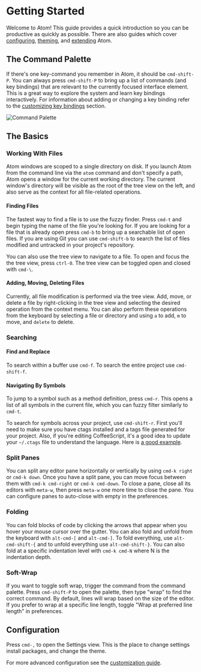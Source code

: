 # Getting Started

Welcome to Atom! This guide provides a quick introduction so you can be
productive as quickly as possible. There are also guides which cover
[configuring], [theming], and [extending] Atom.

## The Command Palette

If there's one key-command you remember in Atom, it should be `cmd-shift-P`. You
can always press `cmd-shift-P` to bring up a list of commands (and key bindings)
that are relevant to the currently focused interface element. This is a great
way to explore the system and learn key bindings interactively. For information
about adding or changing a key binding refer to the [customizing key
bindings][key-bindings] section.

![Command Palette]

## The Basics

### Working With Files

Atom windows are scoped to a single directory on disk. If you launch Atom from
the command line via the `atom` command and don't specify a path, Atom opens a
window for the current working directory. The current window's directory will be
visible as the root of the tree view on the left, and also serve as the context
for all file-related operations.

#### Finding Files

The fastest way to find a file is to use the fuzzy finder. Press `cmd-t` and
begin typing the name of the file you're looking for. If you are looking for a
file that is already open press `cmd-b` to bring up a searchable list of open
files. If you are using Git you can use `cmd-shift-b` to search the list of
files modified and untracked in your project's repository.

You can also use the tree view to navigate to a file. To open and focus the
the tree view, press `ctrl-0`. The tree view can be toggled open and closed with
`cmd-\`.

#### Adding, Moving, Deleting Files

Currently, all file modification is performed via the tree view. Add, move, or
delete a file by right-clicking in the tree view and selecting the desired
operation from the context menu. You can also perform these operations from the
keyboard by selecting a file or directory and using `a` to add, `m` to move, and
`delete` to delete.

### Searching

#### Find and Replace

To search within a buffer use `cmd-f`. To search the entire project use
`cmd-shift-f`.

#### Navigating By Symbols

To jump to a symbol such as a method definition, press `cmd-r`. This opens a
list of all symbols in the current file, which you can fuzzy filter similarly to
`cmd-t`.

To search for symbols across your project, use `cmd-shift-r`. First you'll need
to make sure you have ctags installed and a tags file generated for your
project. Also, if you're editing CoffeeScript, it's a good idea to update your
`~/.ctags` file to understand the language. Here is [a good example][ctags].

### Split Panes

You can split any editor pane horizontally or vertically by using `cmd-k right`
or `cmd-k down`. Once you have a split pane, you can move focus between them
with `cmd-k cmd-right` or `cmd-k cmd-down`. To close a pane, close all its
editors with `meta-w`, then press `meta-w` one more time to close the pane. You
can configure panes to auto-close with empty in the preferences.

### Folding

You can fold blocks of code by clicking the arrows that appear when you hover
your mouse cursor over the gutter. You can also fold and unfold from the
keyboard with `alt-cmd-[` and `alt-cmd-]`. To fold everything, use
`alt-cmd-shift-{` and to unfold everything use `alt-cmd-shift-}`. You can also
fold at a specific indentation level with `cmd-k cmd-N` where N is the
indentation depth.

### Soft-Wrap

If you want to toggle soft wrap, trigger the command from the command palette.
Press `cmd-shift-P` to open the palette, then type "wrap" to find the correct
command. By default, lines will wrap based on the size of the editor. If you
prefer to wrap at a specific line length, toggle "Wrap at preferred line length"
in preferences.

## Configuration

Press `cmd-,` to open the Settings view. This is the place to change settings
install packages, and change the theme.

For more advanced configuration see the [customization guide][customization].

[configuring]: customizing-atom.md
[theming]: creating-a-theme.md
[extending]: creating-a-package.md
[customization]: customizing-atom.md
[key-bindings]: customizing-atom.md#customizing-key-bindings
[command palette]: https://f.cloud.github.com/assets/1424/1091618/ee7c3554-166a-11e3-9955-aaa61bb5509c.png
[ctags]: https://github.com/atom/symbols-view/blob/master/lib/.ctags
